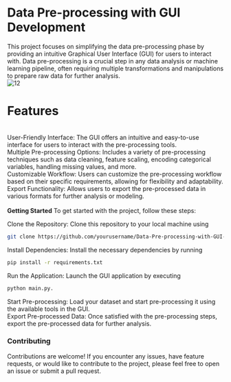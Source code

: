 # Data Pre-processing with GUI Development
This project focuses on simplifying the data pre-processing phase by providing an intuitive Graphical User Interface (GUI) for users to interact with. Data pre-processing is a crucial step in any data analysis or machine learning pipeline, often requiring multiple transformations and manipulations to prepare raw data for further analysis.<br>
![12](https://github.com/Bikas0/Data-Pre-processing-with-GUI-Development/assets/66817101/fba93e04-2743-43f2-bb82-bb62ba4bc673)

<h1>Features</h1><br>
User-Friendly Interface: The GUI offers an intuitive and easy-to-use interface for users to interact with the pre-processing tools.<br>
Multiple Pre-processing Options: Includes a variety of pre-processing techniques such as data cleaning, feature scaling, encoding categorical variables, handling missing values, and more.<br>
Customizable Workflow: Users can customize the pre-processing workflow based on their specific requirements, allowing for flexibility and adaptability.<br>
Export Functionality: Allows users to export the pre-processed data in various formats for further analysis or modeling.<br>
<br>
<b>Getting Started</b>
To get started with the project, follow these steps:<br>

Clone the Repository: Clone this repository to your local machine using <br>
```bash
git clone https://github.com/yourusername/Data-Pre-processing-with-GUI-Development.git
```
Install Dependencies: Install the necessary dependencies by running 
```bash
pip install -r requirements.txt
```
Run the Application: Launch the GUI application by executing 
```bash
python main.py.
````
Start Pre-processing: Load your dataset and start pre-processing it using the available tools in the GUI.<br>
Export Pre-processed Data: Once satisfied with the pre-processing steps, export the pre-processed data for further analysis.<br>
<h3>Contributing</h3>
Contributions are welcome! If you encounter any issues, have feature requests, or would like to contribute to the project, please feel free to open an issue or submit a pull request.
